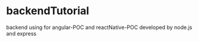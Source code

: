 # backendTutorial
backend using for angular-POC and reactNative-POC developed by node.js and express
